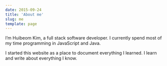 ```yaml
---
date: 2015-09-24
title: 'About me'
slug: me
template: page
---
```


I’m Huibeom Kim, a full stack software developer. I currently spend most of my time programming in JavaScript and Java.

I started this website as a place to document everything I learned. I learn and write about everything I know.